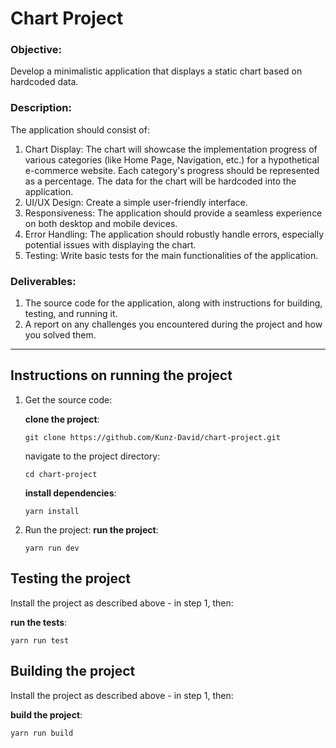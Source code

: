 # Chart Project

### Objective:
Develop a minimalistic application that displays a static chart based on hardcoded data.

### Description:
The application should consist of:

1) Chart Display: The chart will showcase the implementation progress of various categories (like Home Page, Navigation, etc.) for a hypothetical e-commerce website. Each category's progress should be represented as a percentage. The data for the chart will be hardcoded into the application.
2) UI/UX Design: Create a simple user-friendly interface.
3) Responsiveness: The application should provide a seamless experience on both desktop and mobile devices.
4) Error Handling: The application should robustly handle errors, especially potential issues with displaying the chart.
5) Testing: Write basic tests for the main functionalities of the application.

### Deliverables:
1) The source code for the application, along with instructions for building, testing, and running it.
2) A report on any challenges you encountered during the project and how you solved them.

---

## Instructions on running the project

1) Get the source code:

    **clone the project**:
    ```
    git clone https://github.com/Kunz-David/chart-project.git
    ```
    navigate to the project directory:
    ```
    cd chart-project
    ```
    
    **install dependencies**:
    ```
    yarn install
    ```
    
2) Run the project:
    **run the project**:
    ```
    yarn run dev
    ```

## Testing the project
Install the project as described above - in step 1, then: 

**run the tests**:
```
yarn run test
```

## Building the project
Install the project as described above - in step 1, then:

**build the project**:
```
yarn run build
```
